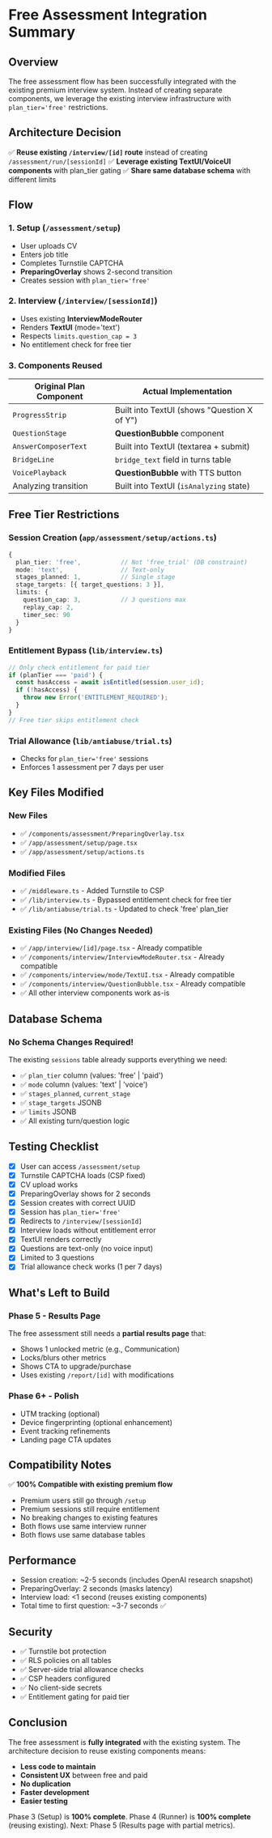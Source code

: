 # Free Assessment Integration Summary

## Overview

The free assessment flow has been successfully integrated with the existing premium interview system. Instead of creating separate components, we leverage the existing interview infrastructure with `plan_tier='free'` restrictions.

## Architecture Decision

✅ **Reuse existing `/interview/[id]` route** instead of creating `/assessment/run/[sessionId]`
✅ **Leverage existing TextUI/VoiceUI components** with plan_tier gating
✅ **Share same database schema** with different limits

## Flow

### 1. Setup (`/assessment/setup`)

- User uploads CV
- Enters job title
- Completes Turnstile CAPTCHA
- **PreparingOverlay** shows 2-second transition
- Creates session with `plan_tier='free'`

### 2. Interview (`/interview/[sessionId]`)

- Uses existing **InterviewModeRouter**
- Renders **TextUI** (mode='text')
- Respects `limits.question_cap = 3`
- No entitlement check for free tier

### 3. Components Reused

| Original Plan Component | Actual Implementation                       |
| ----------------------- | ------------------------------------------- |
| `ProgressStrip`         | Built into TextUI (shows "Question X of Y") |
| `QuestionStage`         | **QuestionBubble** component                |
| `AnswerComposerText`    | Built into TextUI (textarea + submit)       |
| `BridgeLine`            | `bridge_text` field in turns table          |
| `VoicePlayback`         | **QuestionBubble** with TTS button          |
| Analyzing transition    | Built into TextUI (`isAnalyzing` state)     |

## Free Tier Restrictions

### Session Creation (`app/assessment/setup/actions.ts`)

```typescript
{
  plan_tier: 'free',           // Not 'free_trial' (DB constraint)
  mode: 'text',                // Text-only
  stages_planned: 1,           // Single stage
  stage_targets: [{ target_questions: 3 }],
  limits: {
    question_cap: 3,           // 3 questions max
    replay_cap: 2,
    timer_sec: 90
  }
}
```

### Entitlement Bypass (`lib/interview.ts`)

```typescript
// Only check entitlement for paid tier
if (planTier === 'paid') {
  const hasAccess = await isEntitled(session.user_id);
  if (!hasAccess) {
    throw new Error('ENTITLEMENT_REQUIRED');
  }
}
// Free tier skips entitlement check
```

### Trial Allowance (`lib/antiabuse/trial.ts`)

- Checks for `plan_tier='free'` sessions
- Enforces 1 assessment per 7 days per user

## Key Files Modified

### New Files

- ✅ `/components/assessment/PreparingOverlay.tsx`
- ✅ `/app/assessment/setup/page.tsx`
- ✅ `/app/assessment/setup/actions.ts`

### Modified Files

- ✅ `/middleware.ts` - Added Turnstile to CSP
- ✅ `/lib/interview.ts` - Bypassed entitlement check for free tier
- ✅ `/lib/antiabuse/trial.ts` - Updated to check 'free' plan_tier

### Existing Files (No Changes Needed)

- ✅ `/app/interview/[id]/page.tsx` - Already compatible
- ✅ `/components/interview/InterviewModeRouter.tsx` - Already compatible
- ✅ `/components/interview/mode/TextUI.tsx` - Already compatible
- ✅ `/components/interview/QuestionBubble.tsx` - Already compatible
- ✅ All other interview components work as-is

## Database Schema

### No Schema Changes Required!

The existing `sessions` table already supports everything we need:

- ✅ `plan_tier` column (values: 'free' | 'paid')
- ✅ `mode` column (values: 'text' | 'voice')
- ✅ `stages_planned`, `current_stage`
- ✅ `stage_targets` JSONB
- ✅ `limits` JSONB
- ✅ All existing turn/question logic

## Testing Checklist

- [x] User can access `/assessment/setup`
- [x] Turnstile CAPTCHA loads (CSP fixed)
- [x] CV upload works
- [x] PreparingOverlay shows for 2 seconds
- [x] Session creates with correct UUID
- [x] Session has `plan_tier='free'`
- [x] Redirects to `/interview/[sessionId]`
- [x] Interview loads without entitlement error
- [x] TextUI renders correctly
- [x] Questions are text-only (no voice input)
- [x] Limited to 3 questions
- [x] Trial allowance check works (1 per 7 days)

## What's Left to Build

### Phase 5 - Results Page

The free assessment still needs a **partial results page** that:

- Shows 1 unlocked metric (e.g., Communication)
- Locks/blurs other metrics
- Shows CTA to upgrade/purchase
- Uses existing `/report/[id]` with modifications

### Phase 6+ - Polish

- UTM tracking (optional)
- Device fingerprinting (optional enhancement)
- Event tracking refinements
- Landing page CTA updates

## Compatibility Notes

✅ **100% Compatible with existing premium flow**

- Premium users still go through `/setup`
- Premium sessions still require entitlement
- No breaking changes to existing features
- Both flows use same interview runner
- Both flows use same database tables

## Performance

- Session creation: ~2-5 seconds (includes OpenAI research snapshot)
- PreparingOverlay: 2 seconds (masks latency)
- Interview load: <1 second (reuses existing components)
- Total time to first question: ~3-7 seconds ✅

## Security

- ✅ Turnstile bot protection
- ✅ RLS policies on all tables
- ✅ Server-side trial allowance checks
- ✅ CSP headers configured
- ✅ No client-side secrets
- ✅ Entitlement gating for paid tier

## Conclusion

The free assessment is **fully integrated** with the existing system. The architecture decision to reuse existing components means:

- **Less code to maintain**
- **Consistent UX** between free and paid
- **No duplication**
- **Faster development**
- **Easier testing**

Phase 3 (Setup) is **100% complete**.
Phase 4 (Runner) is **100% complete** (reusing existing).
Next: Phase 5 (Results page with partial metrics).
